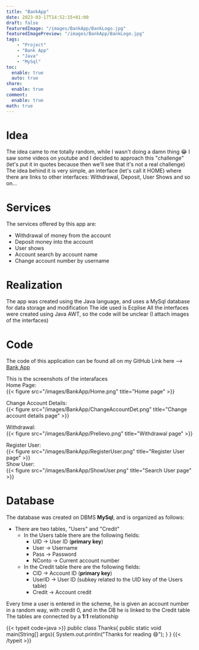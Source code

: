 ```yaml
---
title: "BankApp"
date: 2023-03-17T14:52:15+01:00
draft: false
featuredImage: "/images/BankApp/BankLogo.jpg"
featuredImagePreview: "/images/BankApp/BankLogo.jpg"
tags:
    - "Project"
    - "Bank App"
    - "Java"
    - "MySql"
toc:
  enable: true
  auto: true
share:
  enable: true
comment:
  enable: true
math: true
---
```


# Idea
The idea came to me totally random, while I wasn't doing a damn thing :joy:
I saw some videos on youtube and I decided to approach this "challenge" (let's put it in quotes because then we'll see that it's not a real challenge)
The idea behind it is very simple, an interface (let's call it HOME) where there are links to other interfaces: Withdrawal, Deposit, User Shows and so on...
# Services
The services offered by this app are:
- Withdrawal of money from the account
- Deposit money into the account
- User shows
- Account search by account name
- Change account number by username
# Realization
The app was created using the Java language, and uses a MySql database for data storage and modification
The ide used is Ecplise
All the interfaces were created using Java AWT, so the code will be unclear (I attach images of the interfaces)
# Code
The code of this application can be found all on my GitHub
Link here --> [Bank App](https://github.com/francosalvucci14/Bank-App)

This is the screenshots of the interafaces<br/>
Home Page:<br/>
{{< figure src="/images/BankApp/Home.png" title="Home page" >}}<br/>

Change Account Details:<br/>
{{< figure src="/images/BankApp/ChangeAccountDet.png" title="Change account details page" >}}<br/>

Withdrawal:<br/>
{{< figure src="/images/BankApp/Prelievo.png" title="Withdrawal page" >}}<br/>

Register User:<br/>
{{< figure src="/images/BankApp/RegisterUser.png" title="Register User page" >}}<br/>
Show User:<br/>
{{< figure src="/images/BankApp/ShowUser.png" title="Search User page" >}}<br/>

# Database
The database was created on DBMS **MySql**, and is organized as follows:

- There are two tables, "Users" and "Credit"
  - In the Users table there are the following fields:
    - UID -> User ID (**primary key**)
    - User -> Username
    - Pass -> Password
    - NConto -> Current account number
  - In the Credit table there are the following fields:
    - CID -> Account ID (**primary key**)
    - UserID -> User ID (subkey related to the UID key of the Users table)
    - Credit -> Account credit

Every time a user is entered in the scheme, he is given an account number in a random way, with credit 0, and in the DB he is linked to the Credit table
The tables are connected by a **1:1** relationship

{{< typeit code=java >}}
public class Thanks{
  public static void main(String[] args){
    System.out.println("Thanks for reading :smile:");
  }
}
{{< /typeit >}}